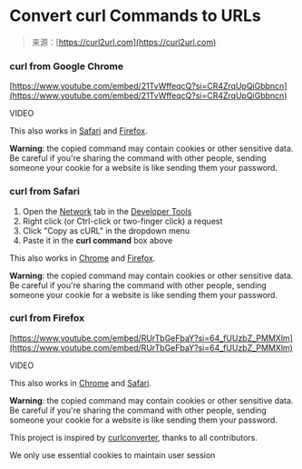 <!--yml
category: 未分类
date: 2024-05-29 12:35:11
-->

# Convert curl Commands to URLs

> 来源：[https://curl2url.com](https://curl2url.com)

### curl from Google Chrome

[https://www.youtube.com/embed/21TvWffeqcQ?si=CR4ZrqUpQiGbbncn](https://www.youtube.com/embed/21TvWffeqcQ?si=CR4ZrqUpQiGbbncn)

VIDEO

This also works in [Safari](#) and [Firefox](#).

**Warning**: the copied command may contain cookies or other sensitive data. Be careful if you're sharing the command with other people, sending someone your cookie for a website is like sending them your password.

### curl from Safari

1.  Open the [Network](https://support.apple.com/en-us/guide/safari-developer/dev1f3525e58/mac) tab in the [Developer Tools](https://support.apple.com/en-us/guide/safari-developer/dev073038698/mac)
2.  Right click (or Ctrl-click or two-finger click) a request
3.  Click "Copy as cURL" in the dropdown menu
4.  Paste it in the **curl command** box above

This also works in [Chrome](#) and [Firefox](#).

**Warning**: the copied command may contain cookies or other sensitive data. Be careful if you're sharing the command with other people, sending someone your cookie for a website is like sending them your password.

### curl from Firefox

[https://www.youtube.com/embed/RUrTbGeFbaY?si=64_fUUzbZ_PMMXlm](https://www.youtube.com/embed/RUrTbGeFbaY?si=64_fUUzbZ_PMMXlm)

VIDEO

This also works in [Chrome](#) and [Safari](#).

**Warning**: the copied command may contain cookies or other sensitive data. Be careful if you're sharing the command with other people, sending someone your cookie for a website is like sending them your password.

This project is inspired by [curlconverter](https://github.com/curlconverter/curlconverter.github.io), thanks to all contributors.

We only use essential cookies to maintain user session